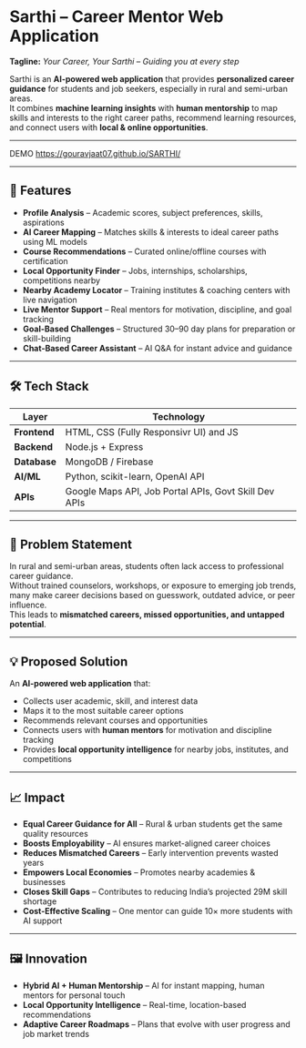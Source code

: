 # Sarthi – Career Mentor Web Application

**Tagline:** _Your Career, Your Sarthi – Guiding you at every step_  

Sarthi is an **AI-powered web application** that provides **personalized career guidance** for students and job seekers, especially in rural and semi-urban areas.  
It combines **machine learning insights** with **human mentorship** to map skills and interests to the right career paths, recommend learning resources, and connect users with **local & online opportunities**.  

---

DEMO
https://gouravjaat07.github.io/SARTHI/

---
## 🚀 Features

- **Profile Analysis** – Academic scores, subject preferences, skills, aspirations
- **AI Career Mapping** – Matches skills & interests to ideal career paths using ML models
- **Course Recommendations** – Curated online/offline courses with certification
- **Local Opportunity Finder** – Jobs, internships, scholarships, competitions nearby
- **Nearby Academy Locator** – Training institutes & coaching centers with live navigation
- **Live Mentor Support** – Real mentors for motivation, discipline, and goal tracking
- **Goal-Based Challenges** – Structured 30–90 day plans for preparation or skill-building
- **Chat-Based Career Assistant** – AI Q&A for instant advice and guidance

---

## 🛠 Tech Stack

| Layer      | Technology |
|------------|------------|
| **Frontend** | HTML, CSS (Fully Responsivr UI) and JS|
| **Backend**  | Node.js + Express |
| **Database** | MongoDB / Firebase |
| **AI/ML**    | Python, scikit-learn, OpenAI API |
| **APIs**     | Google Maps API, Job Portal APIs, Govt Skill Dev APIs |

---

## 📌 Problem Statement

In rural and semi-urban areas, students often lack access to professional career guidance.  
Without trained counselors, workshops, or exposure to emerging job trends, many make career decisions based on guesswork, outdated advice, or peer influence.  
This leads to **mismatched careers, missed opportunities, and untapped potential**.

---

## 💡 Proposed Solution

An **AI-powered web application** that:  
- Collects user academic, skill, and interest data  
- Maps it to the most suitable career options  
- Recommends relevant courses and opportunities  
- Connects users with **human mentors** for motivation and discipline tracking  
- Provides **local opportunity intelligence** for nearby jobs, institutes, and competitions

---

## 📈 Impact

- **Equal Career Guidance for All** – Rural & urban students get the same quality resources  
- **Boosts Employability** – AI ensures market-aligned career choices  
- **Reduces Mismatched Careers** – Early intervention prevents wasted years  
- **Empowers Local Economies** – Promotes nearby academies & businesses  
- **Closes Skill Gaps** – Contributes to reducing India’s projected 29M skill shortage  
- **Cost-Effective Scaling** – One mentor can guide 10× more students with AI support  

---

## 🖼 Innovation

- **Hybrid AI + Human Mentorship** – AI for instant mapping, human mentors for personal touch  
- **Local Opportunity Intelligence** – Real-time, location-based recommendations  
- **Adaptive Career Roadmaps** – Plans that evolve with user progress and job market trends  
